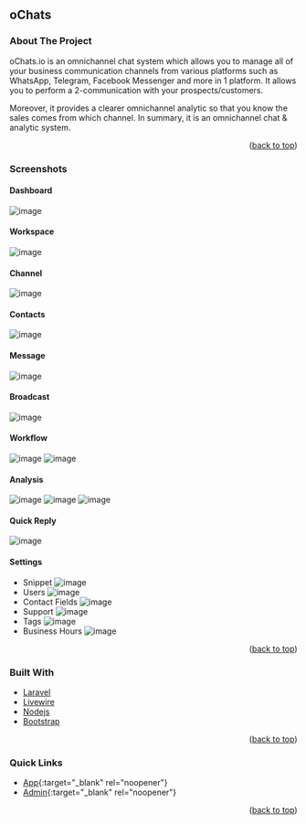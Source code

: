 <!-- OCHATS ABOUT THE PROJECT -->
## oChats

### About The Project

oChats.io is an omnichannel chat system which allows you to manage all of your business communication channels from various platforms such as WhatsApp, Telegram, Facebook Messenger and more in 1 platform. It allows you to perform a 2-communication with your prospects/customers.

Moreover, it provides a clearer omnichannel analytic so that you know the sales comes from which channel. In summary, it is an omnichannel chat & analytic system. 

<p align="right">(<a href="#top">back to top</a>)</p>


### Screenshots

#### Dashboard
![image](https://github.com/user-attachments/assets/ed69a01f-2e15-4753-b75c-995982269e55)

#### Workspace
![image](https://github.com/user-attachments/assets/9ee4b62a-50c0-4bf0-8968-53499afa3677)

#### Channel
![image](https://github.com/user-attachments/assets/0f45d270-c658-4741-936b-92d8ba3ad530)

#### Contacts
![image](https://github.com/user-attachments/assets/01feac3e-b67e-40c6-869e-44734668e712)

#### Message
![image](https://github.com/user-attachments/assets/02ffc2fc-eef1-44b7-b514-e82a4f213458)

#### Broadcast
![image](https://github.com/user-attachments/assets/37683dea-55cd-4da8-ae5c-ccdd8ac984ca)

#### Workflow
![image](https://github.com/user-attachments/assets/57f2b167-90bd-4fd6-af48-2709c1f022e8)
![image](https://github.com/user-attachments/assets/eadb4e2d-2da7-47e0-b873-aa0a62ba88a2)

#### Analysis
![image](https://github.com/user-attachments/assets/149af297-f411-4366-aac6-4aecc2fabc90)
![image](https://github.com/user-attachments/assets/e8932fbc-766a-4543-a206-ce95ca270821)
![image](https://github.com/user-attachments/assets/25c3226f-2e88-4545-a757-d3eb2b0b9379)

#### Quick Reply
![image](https://github.com/user-attachments/assets/ffeba0f4-329a-468a-9e62-13a291c77c83)

#### Settings
  * Snippet
  ![image](https://github.com/user-attachments/assets/d0b35e51-aa69-4328-adbd-3930ca372695)
  * Users
  ![image](https://github.com/user-attachments/assets/e6fc9110-32b8-4261-a261-3394a247915a)
  * Contact Fields
  ![image](https://github.com/user-attachments/assets/50352c50-1a8a-49d7-9607-7300167f773b)
  * Support
  ![image](https://github.com/user-attachments/assets/792a1d7b-a5ad-493c-a67b-c9ad629c0ecf)
  * Tags
  ![image](https://github.com/user-attachments/assets/2745bd77-f073-4d53-8c96-4aaee75de07f)
  * Business Hours
  ![image](https://github.com/user-attachments/assets/c4b44e6e-08f3-448d-8547-f3124054f1c3)


<p align="right">(<a href="#top">back to top</a>)</p>


### Built With

* [Laravel](https://laravel.com/)
* [Livewire](https://laravel-livewire.com/)
* [Nodejs](https://nodejs.org/en)
* [Bootstrap](https://getbootstrap.com/)

<p align="right">(<a href="#top">back to top</a>)</p>


### <div id="ochats-quick-links">Quick Links</div>

* [App](https://ochats.notebrains.com/){:target="_blank" rel="noopener"}
* [Admin](https://ochats.notebrains.com/admin-login/){:target="_blank" rel="noopener"}

<p align="right">(<a href="#top">back to top</a>)</p>

